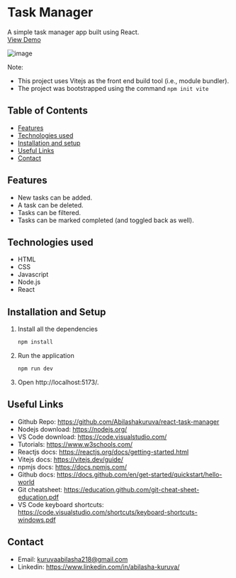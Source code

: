 # Task Manager

A simple task manager app built using React.  
[View Demo](https://react-task-manager-pis5.onrender.com/)

![image](https://res.cloudinary.com/dzwzh1wki/image/upload/v1735059299/Screenshot_2024-12-24_222131_jk06hp.png)

Note:

- This project uses Vitejs as the front end build tool (i.e., module bundler).
- The project was bootstrapped using the command `npm init vite`

## Table of Contents

- [Features](#features)
- [Technologies used](#technologies-used)
- [Installation and setup](#installation-and-setup)
- [Useful Links](#useful-links)
- [Contact](#contact)

## Features

- New tasks can be added.
- A task can be deleted.
- Tasks can be filtered.
- Tasks can be marked completed (and toggled back as well).

## Technologies used

- HTML
- CSS
- Javascript
- Node.js
- React

## Installation and Setup

1. Install all the dependencies
   ```sh
   npm install
   ```
2. Run the application
   ```sh
   npm run dev
   ```
3. Open http://localhost:5173/.

## Useful Links

- Github Repo: https://github.com/Abilashakuruva/react-task-manager
- Nodejs download: https://nodejs.org/
- VS Code download: https://code.visualstudio.com/
- Tutorials: https://www.w3schools.com/
- Reactjs docs: https://reactjs.org/docs/getting-started.html
- Vitejs docs: https://vitejs.dev/guide/
- npmjs docs: https://docs.npmjs.com/
- Github docs: https://docs.github.com/en/get-started/quickstart/hello-world
- Git cheatsheet: https://education.github.com/git-cheat-sheet-education.pdf
- VS Code keyboard shortcuts: https://code.visualstudio.com/shortcuts/keyboard-shortcuts-windows.pdf

## Contact

- Email: kuruvaabilasha218@gmail.com
- Linkedin: https://www.linkedin.com/in/abilasha-kuruva/
